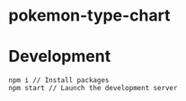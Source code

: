 # pokemon-type-chart

# Development

```
npm i // Install packages
npm start // Launch the development server
```
